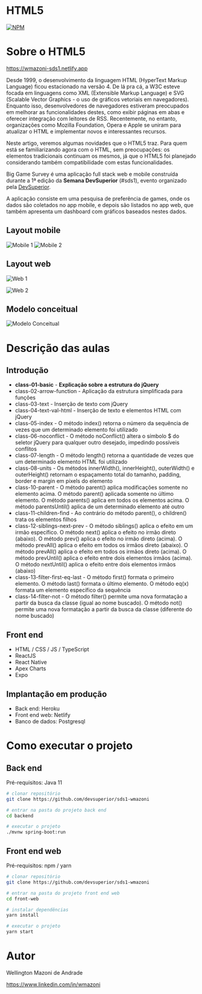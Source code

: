 # HTML5
[![NPM](https://img.shields.io/npm/l/react)](https://github.com/devsuperior/sds1-wmazoni/blob/master/LICENSE) 

# Sobre o HTML5

https://wmazoni-sds1.netlify.app

Desde 1999, o desenvolvimento da linguagem HTML (HyperText Markup Language) ficou estacionado na versão 4. De lá pra cá, a W3C esteve focada em linguagens como XML (Extensible Markup Language) e SVG (Scalable Vector Graphics - o uso de gráficos vetoriais em navegadores). Enquanto isso, desenvolvedores de navegadores estiveram preocupados em melhorar as funcionalidades destes, como exibir páginas em abas e oferecer integração com leitores de RSS. Recentemente, no entanto, organizações como Mozilla Foundation, Opera e Apple se uniram para atualizar o HTML e implementar novos e interessantes recursos.

Neste artigo, veremos algumas novidades que o HTML5 traz. Para quem está se familiarizando agora com o HTML, sem preocupações: os elementos tradicionais continuam os mesmos, já que o HTML5 foi planejado considerando também compatibilidade com estas funcionalidades.

Big Game Survey é uma aplicação full stack web e mobile construída durante a 1ª edição da **Semana DevSuperior** (#sds1), evento organizado pela [DevSuperior](https://devsuperior.com "Site da DevSuperior").

A aplicação consiste em uma pesquisa de preferência de games, onde os dados são coletados no app mobile, e depois são listados no app web, que também apresenta um dashboard com gráficos baseados nestes dados.

## Layout mobile
![Mobile 1](https://github.com/acenelio/assets/raw/main/sds1/mobile1.png) ![Mobile 2](https://github.com/acenelio/assets/raw/main/sds1/mobile2.png)

## Layout web
![Web 1](https://github.com/acenelio/assets/raw/main/sds1/web1.png)

![Web 2](https://github.com/acenelio/assets/raw/main/sds1/web2.png)

## Modelo conceitual
![Modelo Conceitual](https://github.com/acenelio/assets/raw/main/sds1/modelo-conceitual.png)

# Descrição das aulas
## Introdução
- **class-01-basic** - __Explicação sobre a estrutura do jQuery__
- class-02-arrow-function - Aplicação da estrutura simplificada para funções
- class-03-text - Inserção de texto com jQuery
- class-04-text-val-html - Inserção de texto e elementos HTML com jQuery
- class-05-index - O método index() retorna o número da sequência de vezes que um determinado elemento foi utilizado
- class-06-noconflict - O método noConflict() altera o símbolo $ do seletor jQuery para qualquer outro desejado, impedindo possíveis conflitos
- class-07-length - O método length() retorna a quantidade de vezes que um determinado elemento HTML foi utilizado
- class-08-units - Os métodos innerWidth(), innerHeight(), outerWidth() e outerHeight() retornam o espaçamento total do tamanho, padding, border e margin em pixels do elemento
- class-10-parent - O método parent() aplica modificações somente no elemento acima. O método parent() aplicada somente no último elemento. O método parents() aplica em todos os elementos acima. O método parentsUntil() aplica de um determinado elemento até outro
- class-11-children-find - Ao contrário do método parent(), o children() trata os elementos filhos
- class-12-siblings-next-prev - O método siblings() aplica o efeito em um irmão específico. O método next() aplica o efeito no irmão direto (abaixo). O método prev() aplica o efeito no irmão direto (acima). O método prevAll() aplica o efeito em todos os irmãos direto (abaixo). O método prevAll() aplica o efeito em todos os irmãos direto (acima). O método prevUntil() aplica o efeito entre dois elementos irmãos (acima). O método nextUntil() aplica o efeito entre dois elementos irmãos (abaixo)
- class-13-filter-first-eq-last - O método first() formata o primeiro elemento. O método last() formata o último elemento. O método eq(x) formata um elemento específico da sequência
- class-14-filter-not - O método filter() permite uma nova formatação a partir da busca da classe (igual ao nome buscado). O método not() permite uma nova formatação a partir da busca da classe (diferente do nome buscado)
## Front end
- HTML / CSS / JS / TypeScript
- ReactJS
- React Native
- Apex Charts
- Expo
## Implantação em produção
- Back end: Heroku
- Front end web: Netlify
- Banco de dados: Postgresql

# Como executar o projeto

## Back end
Pré-requisitos: Java 11

```bash
# clonar repositório
git clone https://github.com/devsuperior/sds1-wmazoni

# entrar na pasta do projeto back end
cd backend

# executar o projeto
./mvnw spring-boot:run
```

## Front end web
Pré-requisitos: npm / yarn

```bash
# clonar repositório
git clone https://github.com/devsuperior/sds1-wmazoni

# entrar na pasta do projeto front end web
cd front-web

# instalar dependências
yarn install

# executar o projeto
yarn start
```

# Autor

Wellington Mazoni de Andrade

https://www.linkedin.com/in/wmazoni

